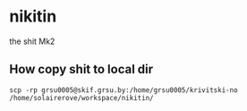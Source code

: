 # nikitin
the shit Mk2

## How copy shit to local dir

`scp -rp grsu0005@skif.grsu.by:/home/grsu0005/krivitski-no /home/solairerove/workspace/nikitin/`
